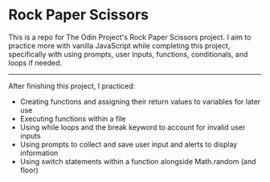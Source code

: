 # Rock Paper Scissors

This is a repo for The Odin Project's Rock Paper Scissors project. I aim to practice
more with vanilla JavaScript while completing this project, specifically with using
prompts, user inputs, functions, conditionals, and loops if needed.

<hr>

After finishing this project, I practiced:

- Creating functions and assigning their return values to variables for later use
- Executing functions within a file
- Using while loops and the break keyword to account for invalid user inputs
- Using prompts to collect and save user input and alerts to display information
- Using switch statements within a function alongside Math.random (and floor)
